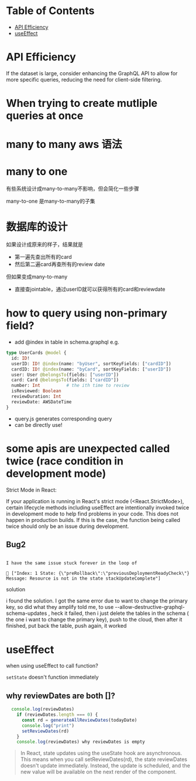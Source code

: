 
# Table of Contents

- [API Efficiency](#linkedlist)
- [useEffect](#useEffect)


# API Efficiency

If the dataset is large, consider enhancing the GraphQL API to allow for more specific queries, reducing the need for client-side filtering.

# When trying to create mutliple queries at once


# many to many aws 语法


# many to one

有些系统设计成many-to-many不影响，但会简化一些步骤

many-to-one 是many-to-many的子集


# 数据库的设计

如果设计成原来的样子，结果就是

- 第一遍先查出所有的card
- 然后第二遍card再查所有的review date

但如果变成many-to-many

- 直接查jointable，通过userID就可以获得所有的card和reviewdate

# how to query using non-primary field?

- add @index in table in schema.graphql
e.g.

```graphql
type UserCards @model {
  id: ID!
  userID: ID! @index(name: "byUser", sortKeyFields: ["cardID"])
  cardID: ID! @index(name: "byCard", sortKeyFields: ["userID"])
  user: User @belongsTo(fields: ["userID"])
  card: Card @belongsTo(fields: ["cardID"])
  number: Int          # the ith time to review
  isReviewed: Boolean 
  reviewDuration: Int
  reviewDate: AWSDateTime
}
```

- query.js generates corresponding query
- can be directly use!





# some apis are unexpected called twice (race condition in development mode)

Strict Mode in React:

If your application is running in React's strict mode (<React.StrictMode>), certain lifecycle methods including useEffect are intentionally invoked twice in development mode to help find problems in your code. This does not happen in production builds. If this is the case, the function being called twice should only be an issue during development.

## Bug2

```

I have the same issue stuck forever in the loop of

🛑 ["Index: 1 State: {\"preRollback\":\"previousDeploymentReadyCheck\"} Message: Resource is not in the state stackUpdateComplete"]

```

solution


i found the solution. I got the same error due to want to change the primary key, so did what they amplify told me, to use --allow-destructive-graphql-schema-updates , heck it failed, then i just delete the tables in the schema ( the one i want to change the primary key), push to the cloud, then after it finished, put back the table, push again, it worked

# useEffect


when using useEffect to call function?

`setState` doesn't function immediately


## why reviewDates are both []?

```Javascript
  console.log(reviewDates)
    if (reviewDates.length === 0) {
      const rd = generateAllReviewDates(todayDate)
      console.log("print")
      setReviewDates(rd)
    }
    console.log(reviewDates) why reviewDates is empty
```


> In React, state updates using the useState hook are asynchronous. This means when you call setReviewDates(rd), the state reviewDates doesn't update immediately. Instead, the update is scheduled, and the new value will be available on the next render of the component.
